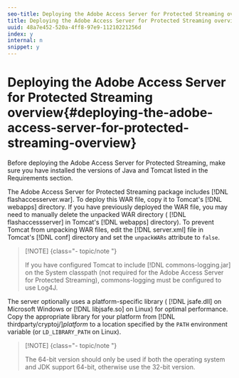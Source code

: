 ```yaml
---
seo-title: Deploying the Adobe Access Server for Protected Streaming overview
title: Deploying the Adobe Access Server for Protected Streaming overview
uuid: 48a7e452-520a-4ff8-97e9-11210221256d
index: y
internal: n
snippet: y
---
```


# Deploying the Adobe Access Server for Protected Streaming overview{#deploying-the-adobe-access-server-for-protected-streaming-overview}

Before deploying the Adobe Access Server for Protected Streaming, make sure you have installed the versions of Java and Tomcat listed in the Requirements section.

The Adobe Access Server for Protected Streaming package includes [!DNL flashaccesserver.war]. To deploy this WAR file, copy it to Tomcat's [!DNL webapps] directory. If you have previously deployed the WAR file, you may need to manually delete the unpacked WAR directory ( [!DNL flashaccessserver] in Tomcat's [!DNL webapps] directory). To prevent Tomcat from unpacking WAR files, edit the [!DNL server.xml] file in Tomcat's [!DNL conf] directory and set the `unpackWARs` attribute to `false`.

>[!NOTE] {class="- topic/note "}
>
>If you have configured Tomcat to include [!DNL commons-logging.jar] on the System classpath (not required for the Adobe Access Server for Protected Streaming), commons-logging must be configured to use Log4J.

The server optionally uses a platform-specific library ( [!DNL jsafe.dll] on Microsoft Windows or [!DNL libjsafe.so] on Linux) for optimal performance. Copy the appropriate library for your platform from [!DNL thirdparty/cryptoj/]*platform* to a location specified by the `PATH` environment variable (or `LD_LIBRARY_PATH` on Linux).

>[!NOTE] {class="- topic/note "}
>
>The 64-bit version should only be used if both the operating system and JDK support 64-bit, otherwise use the 32-bit version.


